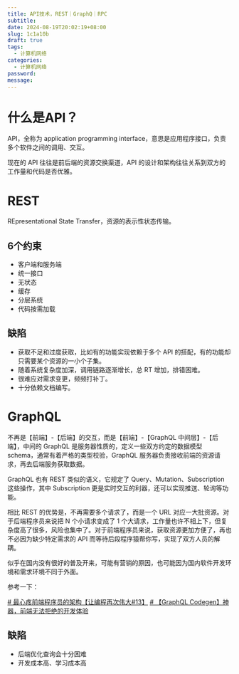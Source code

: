 ```yaml
---
title: API技术，REST｜GraphQ｜RPC
subtitle: 
date: 2024-08-19T20:02:19+08:00
slug: 1c1a10b
draft: true
tags:
  - 计算机网络
categories:
  - 计算机网络
password: 
message:
---
```

# 什么是API？

API，全称为 application programming interface，意思是应用程序接口，负责多个软件之间的调用、交互。

现在的 API 往往是前后端的资源交换渠道，API 的设计和架构往往关系到双方的工作量和代码是否优雅。

# REST

REpresentational State Transfer，资源的表示性状态传输。

## 6个约束

- 客户端和服务端
- 统一接口
- 无状态
- 缓存
- 分层系统
- 代码按需加载

## 缺陷

- 获取不足和过度获取，比如有的功能实现依赖于多个 API 的搭配，有的功能却只需要某个资源的一小个子集。
- 随着系统复杂度加深，调用链路逐渐增长，总 RT 增加，排错困难。
- 很难应对需求变更，频频打补丁。
- 十分依赖文档编写。

# GraphQL

不再是【前端】-【后端】的交互，而是【前端】-【GraphQL 中间层】-【后端】，中间的 GraphQL 是服务器性质的，定义一些双方约定的数据模型 schema，通常有着严格的类型校验，GraphQL 服务器负责接收前端的资源请求，再去后端服务获取数据。

GraphQL 也有 REST 类似的语义，它规定了 Query、Mutation、Subscription 这些操作，其中 Subscription 更是实时交互的利器，还可以实现推送、轮询等功能。

相比 REST 的优势是，不再需要多个请求了，而是一个 URL 对应一大批资源。对于后端程序员来说把 N 个小请求变成了 1 个大请求，工作量也许不相上下，但复杂度高了很多，风险也集中了。对于前端程序员来说，获取资源更加方便了，再也不必因为缺少特定需求的 API 而等待后段程序猿帮你写，实现了双方人员的解耦。

似乎在国内没有很好的普及开来，可能有营销的原因，也可能因为国内软件开发环境和需求环境不同于外面。

参考一下：

[# 最心疼前端程序员的架构【让编程再次伟大#13】](https://www.bilibili.com/video/BV1iE421w7AN/?spm_id_from=333.999.0.0&vd_source=2217ffdee0afbd23565ec6a929840035)
[# 【GraphQL Codegen】神器，前端无法拒绝的开发体验](https://www.bilibili.com/video/BV1ra4y127eK/?spm_id_from=333.999.top_right_bar_window_history.content.click&vd_source=2217ffdee0afbd23565ec6a929840035)

## 缺陷

- 后端优化查询会十分困难
- 开发成本高、学习成本高


